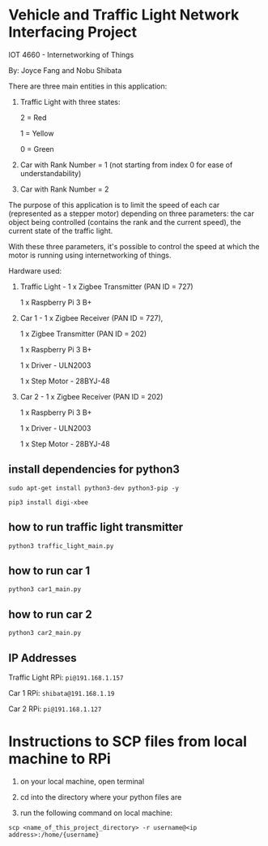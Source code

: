 # Vehicle and Traffic Light Network Interfacing Project

IOT 4660 - Internetworking of Things

By: Joyce Fang and Nobu Shibata

There are three main entities in this application:

1. Traffic Light with three states:

   2 = Red

   1 = Yellow

   0 = Green

2. Car with Rank Number = 1 (not starting from index 0 for ease of understandability)

3. Car with Rank Number = 2

The purpose of this application is to limit the speed of each car (represented as a stepper motor)
depending on three parameters: the car object being controlled (contains the rank and the current speed),
the current state of the traffic light.

With these three parameters, it's possible to control the speed at which the motor is running using
internetworking of things.

Hardware used:

1. Traffic Light - 1 x Zigbee Transmitter (PAN ID = 727)

   1 x Raspberry Pi 3 B+

2. Car 1 - 1 x Zigbee Receiver (PAN ID = 727),

   1 x Zigbee Transmitter (PAN ID = 202)

   1 x Raspberry Pi 3 B+

   1 x Driver - ULN2003

   1 x Step Motor - 28BYJ-48

3. Car 2 - 1 x Zigbee Receiver (PAN ID = 202)

   1 x Raspberry Pi 3 B+

   1 x Driver - ULN2003

   1 x Step Motor - 28BYJ-48

## install dependencies for python3

`sudo apt-get install python3-dev python3-pip -y`

`pip3 install digi-xbee`

## how to run traffic light transmitter

`python3 traffic_light_main.py`

## how to run car 1

`python3 car1_main.py`

## how to run car 2

`python3 car2_main.py`

## IP Addresses

Traffic Light RPi: `pi@191.168.1.157`

Car 1 RPi: `shibata@191.168.1.19`

Car 2 RPi: `pi@191.168.1.127`

# Instructions to SCP files from local machine to RPi

1. on your local machine, open terminal

2. cd into the directory where your python files are

3. run the following command on local machine:

`scp <name_of_this_project_directory> -r username@<ip address>:/home/{username}`
